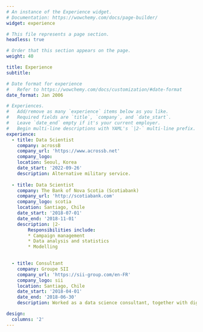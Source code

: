 ```yaml
---
# An instance of the Experience widget.
# Documentation: https://wowchemy.com/docs/page-builder/
widget: experience

# This file represents a page section.
headless: true

# Order that this section appears on the page.
weight: 40

title: Experience
subtitle:

# Date format for experience
#   Refer to https://wowchemy.com/docs/customization/#date-format
date_format: Jan 2006

# Experiences.
#   Add/remove as many `experience` items below as you like.
#   Required fields are `title`, `company`, and `date_start`.
#   Leave `date_end` empty if it's your current employer.
#   Begin multi-line descriptions with YAML's `|2-` multi-line prefix.
experience:
  - title: Data Scientist
    company: acrossB
    company_url: 'https://www.acrossb.net'
    company_logo: 
    location: Seoul, Korea
    date_start: '2022-09-26'
    description: Alternative military service.
   
  - title: Data Scientist
    company: The Bank of Nova Scotia (Scotiabank)
    company_url: 'http://scotiabank.com'
    company_logo: scotia
    location: Santiago, Chile
    date_start: '2018-07-01'
    date_end: '2018-11-01'
    description: |2-
        Responsibilities include:
        * Campaign management
        * Data analysis and statistics
        * Modelling
        

  - title: Consultant
    company: Groupe SII
    company_url: 'https://sii-group.com/en-FR'
    company_logo: sii
    location: Santiago, Chile
    date_start: '2018-04-01'
    date_end: '2018-06-30'
    description: Worked as a data science consultant, together with digital banking team and business intelligence team of Scotiabank.

design:
  columns: '2'
---
```

